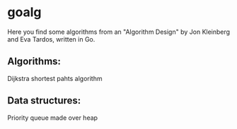 # goalg
Here you find some algorithms from an "Algorithm Design" by Jon Kleinberg and Eva Tardos, written in Go.

## Algorithms:
Dijkstra shortest pahts algorithm

## Data structures:
Priority queue made over heap
